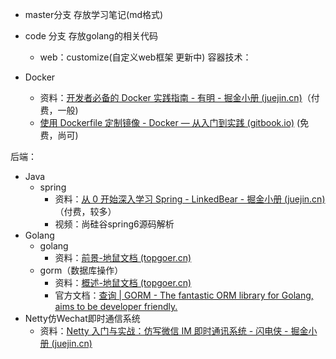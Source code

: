 - master分支 存放学习笔记(md格式)
- code 分支 存放golang的相关代码
  - web：customize(自定义web框架 更新中)
容器技术：

- Docker 
  - 资料：[开发者必备的 Docker 实践指南 - 有明 - 掘金小册 (juejin.cn)](https://juejin.cn/book/6844733746462064654?enter_from=course_center&utm_source=course_center)（付费，一般)
  - [使用 Dockerfile 定制镜像 - Docker — 从入门到实践 (gitbook.io)](https://yeasy.gitbook.io/docker_practice/image/build) (免费，尚可)



后端：

- Java
  - spring
    - 资料：[从 0 开始深入学习 Spring - LinkedBear - 掘金小册 (juejin.cn)](https://juejin.cn/book/6857911863016390663?enter_from=course_center&utm_source=course_center)（付费，较多）
    - 视频：尚硅谷spring6源码解析
- Golang
  - golang
    - 资料：[前景-地鼠文档 (topgoer.cn)](https://www.topgoer.cn/docs/golang/golang-1ccjbpfstsfi1)
  - gorm（数据库操作）
    - 资料：[概述-地鼠文档 (topgoer.cn)](https://www.topgoer.cn/docs/gorm/gorm-1c54sbcda16o6)
    - 官方文档：[查询 | GORM - The fantastic ORM library for Golang, aims to be developer friendly.](https://gorm.io/zh_CN/docs/query.html)
- Netty仿Wechat即时通信系统
  - 资料：[Netty 入门与实战：仿写微信 IM 即时通讯系统 - 闪电侠 - 掘金小册 (juejin.cn)](https://juejin.cn/book/6844733738119593991?enter_from=course_center&utm_source=course_center)
